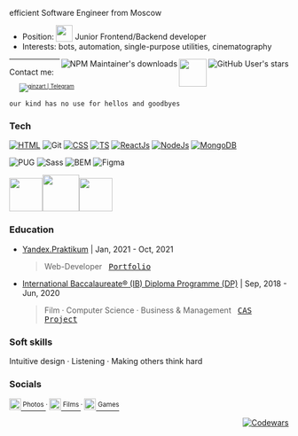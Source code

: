 efficient Software Engineer from Moscow 

* Position: <sub><img width="30" src="https://media.giphy.com/media/WUlplcMpOCEmTGBtBW/giphy.gif"></sub> Junior Frontend/Backend developer
* Interests: bots, automation, single-purpose utilities, cinematography

<img align="right" alt="GitHub User's stars" src="https://img.shields.io/github/stars/artginzburg?style=social">
<img align="right" width="50" src="https://media3.giphy.com/media/UuMG0Cbm8iNoyEmZLG/giphy.gif?cid=790b7611a87df11186b66ec731e9d6246751ab8f5bf48db2&rid=giphy.gif&ct=s">
<a href="https://www.npmjs.com/~artginzburg"><img align="right" alt="NPM Maintainer's downloads" src="https://img.shields.io/endpoint?url=https://artginzburg.runkit.io/npmstalk/branches/master/artginzburg"></a>

---

Contact me:   <sub> &nbsp; <sub>[<img title="ginzart | Telegram" src="https://img.shields.io/static/v1?style=flat-square&message=@ginzart&color=eee&labelColor=rgba(0,0,0,0)&logo=telegram&label=t.me">][telegram]</sub></sub>

`our kind has no use for hellos and goodbyes`

### Tech

[![HTML](https://img.shields.io/badge/-HTML-eee?style=for-the-badge&logo=html5&logoColor=000)][html]
![Git](https://img.shields.io/badge/-git-222?style=for-the-badge&logo=git&logoColor=fff)
[![CSS](https://img.shields.io/badge/-CSS-eee?style=for-the-badge&logo=css3&logoColor=000)][css]
[![TS](https://img.shields.io/badge/-TS-222?style=for-the-badge&logo=typescript&logoColor=fff)][js]
[![ReactJs](https://img.shields.io/badge/-ReactJs-eee?style=for-the-badge&logo=react&logoColor=000)][react]
[![NodeJs](https://img.shields.io/badge/-Node.js-222?style=for-the-badge&logo=node.js&logoColor=fff)][nodejs]
[![MongoDB](https://img.shields.io/badge/-MongoDB-eee?style=for-the-badge&logo=mongodb&logoColor=000)][mongo]

![PUG](https://img.shields.io/badge/-pug-eee?style=for-the-badge&logo=pug&logoColor=000)
![Sass](https://img.shields.io/badge/-Sass-222?style=for-the-badge&logo=sass&logoColor=fff)
![BEM](https://img.shields.io/badge/-bem-eee?style=for-the-badge&logo=BEM&logoColor=000)
![Figma](https://img.shields.io/badge/-figma-222?style=for-the-badge&logo=figma&logoColor=fff)
<br>

<img width="60" src="https://media4.giphy.com/media/dUrFXgPZ90kVeok5rm/giphy.gif?cid=790b7611720de95ddc4288a31d15a3972003510f262a0104&rid=giphy.gif&ct=s"><img width="66" src="https://media4.giphy.com/media/dUrFXgPZ90kVeok5rm/giphy.gif?cid=790b7611720de95ddc4288a31d15a3972003510f262a0104&rid=giphy.gif&ct=s"><img width="60" src="https://media4.giphy.com/media/dUrFXgPZ90kVeok5rm/giphy.gif?cid=790b7611720de95ddc4288a31d15a3972003510f262a0104&rid=giphy.gif&ct=s">

### Education

* [Yandex.Praktikum][yapraktikum] | Jan, 2021 - Oct, 2021

  > Web-Developer &nbsp; <kbd>[Portfolio][yapraktikum-webdev-portfolio]</kbd>

* [International Baccalaureate® (IB) Diploma Programme (DP)][ibdp] | Sep, 2018 - Jun, 2020

  > Film · Computer Science · Business & Management &nbsp; <kbd><a href="https://artginzburg.github.io/CASProject/">CAS Project</a></kbd>

### Soft skills

Intuitive design · Listening · Making others think hard

### Socials

[<img width="21px" title="art.ginzburg | Instagram" src="https://i.dlpng.com/static/png/6533778_preview.png"><sup> Photos </sup>][instagram]<sup> · </sup>
[<img width="21px" title="artginzburg | Mustapp" src="https://mustapp.com/static/images/logo_icon.svg"><sup> Films </sup>][mustapp]<sup> · </sup>
[<img width="21px" title="artginzburg | Steam" src="https://toppng.com/public/uploads/thumbnail/ow-white-steam-icon-115629259929xjnhjlwag.png"><sup> Games </sup>][steam]

<div align="right">
<a href="https://www.codewars.com/users/artginzburg"><img src="https://www.codewars.com/users/artginzburg/badges/micro" title="Codewars"></a>
</div>

[instagram]: https://www.instagram.com/art.ginzburg/
[steam]: https://steamcommunity.com/id/artginzburg
[telegram]: https://t.me/ginzart
[mustapp]: https://mustapp.com/@artginzburg
[vscode]: https://code.visualstudio.com/
[html]: https://ru.wikipedia.org/wiki/HTML5
[css]: https://ru.wikipedia.org/wiki/CSS
[js]: https://www.javascript.com/
[react]: https://reactjs.org/
[nodejs]: https://nodejs.org/en/
[mongo]: https://www.mongodb.com/
[yapraktikum]: https://praktikum.yandex.ru/
[yapraktikum-webdev-portfolio]: https://github.com/artginzburg/yandex.praktikum-portfolio
[ibdp]: https://www.ibo.org/programmes/diploma-programme/

